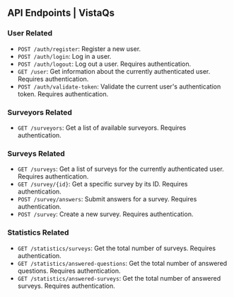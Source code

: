 ## API Endpoints | VistaQs

### User Related

- `POST /auth/register`: Register a new user.
- `POST /auth/login`: Log in a user.
- `POST /auth/logout`: Log out a user. Requires authentication.
- `GET /user`: Get information about the currently authenticated user. Requires authentication.
- `POST /auth/validate-token`: Validate the current user's authentication token. Requires authentication.

### Surveyors Related

- `GET /surveyors`: Get a list of available surveyors. Requires authentication.

### Surveys Related

- `GET /surveys`: Get a list of surveys for the currently authenticated user. Requires authentication.
- `GET /survey/{id}`: Get a specific survey by its ID. Requires authentication.
- `POST /survey/answers`: Submit answers for a survey. Requires authentication.
- `POST /survey`: Create a new survey. Requires authentication.

### Statistics Related

- `GET /statistics/surveys`: Get the total number of surveys. Requires authentication.
- `GET /statistics/answered-questions`: Get the total number of answered questions. Requires authentication.
- `GET /statistics/answered-surveys`: Get the total number of answered surveys. Requires authentication.